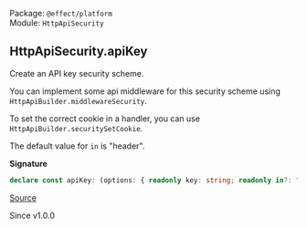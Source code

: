 Package: `@effect/platform`<br />
Module: `HttpApiSecurity`<br />

## HttpApiSecurity.apiKey

Create an API key security scheme.

You can implement some api middleware for this security scheme using
`HttpApiBuilder.middlewareSecurity`.

To set the correct cookie in a handler, you can use
`HttpApiBuilder.securitySetCookie`.

The default value for `in` is "header".

**Signature**

```ts
declare const apiKey: (options: { readonly key: string; readonly in?: "header" | "query" | "cookie" | undefined; }) => ApiKey
```

[Source](https://github.com/Effect-TS/effect/tree/main/packages/platform/src/HttpApiSecurity.ts#L121)

Since v1.0.0